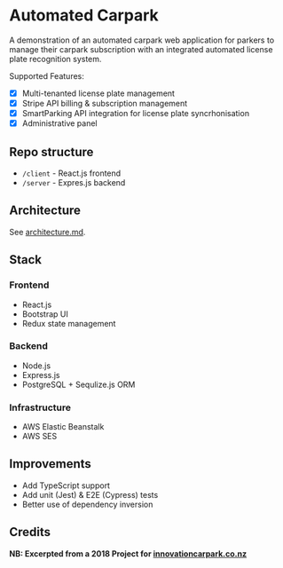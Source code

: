 # Automated Carpark

A demonstration of an automated carpark web application for parkers to manage their carpark subscription with an integrated automated license plate recognition system.

Supported Features:
- [x] Multi-tenanted license plate management
- [x] Stripe API billing & subscription management
- [x] SmartParking API integration for license plate syncrhonisation
- [x] Administrative panel

## Repo structure

* `/client` - React.js frontend
* `/server` - Expres.js backend

## Architecture

See [architecture.md](/ARCHITECTURE.md).

## Stack

### Frontend

* React.js
* Bootstrap UI
* Redux state management

### Backend

* Node.js
* Express.js
* PostgreSQL + Sequlize.js ORM

### Infrastructure

* AWS Elastic Beanstalk
* AWS SES

## Improvements
* Add TypeScript support
* Add unit (Jest) & E2E (Cypress) tests
* Better use of dependency inversion

## Credits

**NB: Excerpted from a 2018 Project for [innovationcarpark.co.nz](https://innovationcarpark.co.nz)**

